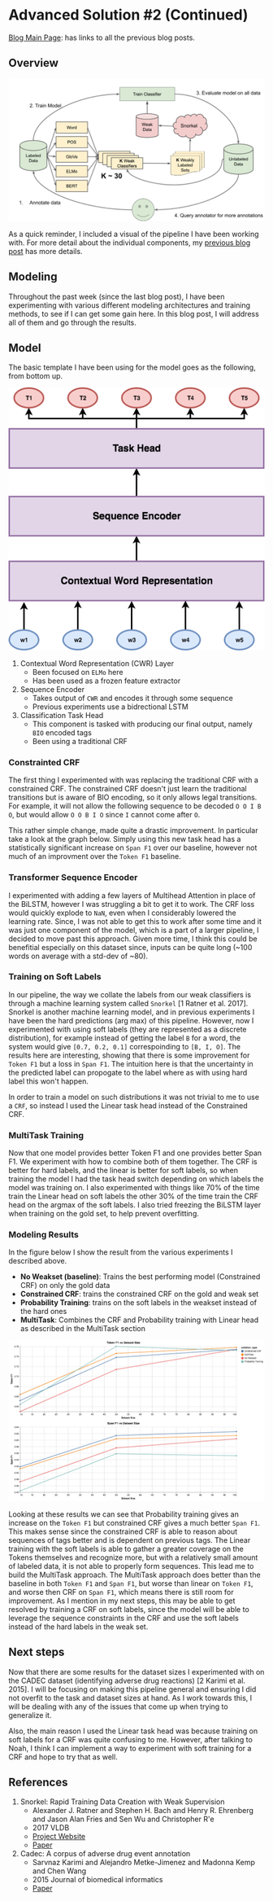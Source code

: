 # Advanced Solution #2 (Continued)

[Blog Main Page](README.md): has links to all the previous blog posts.

## Overview

![DPD figure](figures/dpd_pipeline.png)

As a quick reminder, I included a visual of the pipeline I have been working with. For more detail about the individual components, my [previous blog post](blog_8.md) has more details.

## Modeling

Throughout the past week (since the last blog post), I have been experimenting with various different modeling architectures and training methods, to see if I can get some gain here. In this blog post, I will address all of them and go through the results.

## Model

The basic template I have been using for the model goes as the following, from bottom up.

![Model Architecture](figures/model_arch.png)

1. Contextual Word Representation (CWR) Layer
    * Been focused on `ELMo` here
    * Has been used as a frozen feature extractor
2. Sequence Encoder
    * Takes output of `CWR` and encodes it through some sequence
    * Previous experiments use a bidrectional LSTM
3. Classification Task Head
    * This component is tasked with producing our final output, namely `BIO` encoded tags
    * Been using a traditional CRF

### Constrainted CRF

The first thing I experimented with was replacing the traditional CRF with a constrained CRF. The constrained CRF doesn't just learn the traditional transitions but is aware of BIO encoding, so it only allows legal transitions. For example, it will not allow the following sequence to be decoded `O O I B O`, but would allow `O O B I O` since `I` cannot come after `O`.

This rather simple change, made quite a drastic improvement. In particular take a look at the graph below. Simply using this new task head has a statistically significant increase on `Span F1` over our baseline, however not much of an improvment over the `Token F1` baseline.

### Transformer Sequence Encoder

I experimented with adding a few layers of Multihead Attention in place of the BiLSTM, however I was struggling a bit to get it to work. The CRF loss would quickly explode to `NaN`, even when I considerably lowered the learning rate. Since, I was not able to get this to work after some time and it was just one component of the model, which is a part of a larger pipeline, I decided to move past this approach. Given more time, I think this could be benefitial especially on this dataset since, inputs can be quite long (~100 words on average with a std-dev of ~80).

### Training on Soft Labels

In our pipeline, the way we collate the labels from our weak classifiers is through a machine learning system called `Snorkel` [1 Ratner et al. 2017]. Snorkel is another machine learning model, and in previous experiments I have been the hard predictions (arg max) of this pipeline. However, now I experimented with using soft labels (they are represented as a discrete distribution), for example instead of getting the label `B` for a word, the system would give `[0.7, 0.2, 0.1]` correspoinding to `[B, I, O]`. The results here are interesting, showing that there is some improvement for `Token F1` but a loss in `Span F1`. The intuition here is that the uncertainty in the predicted label can propogate to the label where as with using hard label this won't happen.

In order to train a model on such distributions it was not trivial to me to use a `CRF`, so instead I used the Linear task head instead of the Constrained CRF.

### MultiTask Training

Now that one model provides better Token F1 and one provides better Span F1. We experiment with how to combine both of them together. The CRF is better for hard labels, and the linear is better for soft labels, so when training the model I had the task head switch depending on which labels the model was training on. I also experimented with things like 70% of the time train the Linear head on soft labels the other 30% of the time train the CRF head on the argmax of the soft labels. I also tried freezing the BiLSTM layer when training on the gold set, to help prevent overfitting.

### Modeling Results

In the figure below I show the result from the various experiments I described above.

* **No Weakset (baseline)**: Trains the best performing model (Constrained CRF) on only the gold data
* **Constrained CRF**: trains the constrained CRF on the gold and weak set
* **Probability Training**: trains on the soft labels in the weakset instead of the hard ones
* **MultiTask**: Combines the CRF and Probability training with Linear head as described in the MultiTask section

![results](figures/blog_9_result.png)

Looking at these results we can see that Probability training gives an increase on the `Token F1` but constrained CRF gives a much better `Span F1`. This makes sense since the constrained CRF is able to reason about sequences of tags better and is dependent on previous tags. The Linear training with the soft labels is able to gather a greater coverage on the Tokens themselves and recognize more, but with a relatively small amount of labeled data, it is not able to properly form sequences. This lead me to build the MultiTask approach. The MultiTask approach does better than the baseline in both `Token F1` and `Span F1`, but worse than linear on `Token F1`, and worse then CRF on `Span F1`, which means there is still room for improvement. As I mention in my next steps, this may be able to get resolved by training a CRF on soft labels, since the model will be able to leverage the sequence constraints in the CRF and use the soft labels instead of the hard labels in the weak set.

## Next steps

Now that there are some results for the dataset sizes I experimented with on the CADEC dataset (identifying adverse drug reactions) [2 Karimi et al. 2015]. I will be focusing on making this pipeline general and ensuring I did not overfit to the task and dataset sizes at hand. As I work towards this, I will be dealing with any of the issues that come up when trying to generalize it.

Also, the main reason I used the Linear task head was because training on soft labels for a CRF was quite confusing to me. However, after talking to Noah, I think I can implement a way to experiment with soft training for a CRF and hope to try that as well.

## References

1. Snorkel: Rapid Training Data Creation with Weak Supervision
    - Alexander J. Ratner and Stephen H. Bach and Henry R. Ehrenberg and Jason Alan Fries and Sen Wu and Christopher R'e
    - 2017 VLDB
    - [Project Website](https://hazyresearch.github.io/snorkel/)
    - [Paper](https://arxiv.org/abs/1711.10160)
2. Cadec: A corpus of adverse drug event annotation
    - Sarvnaz Karimi and Alejandro Metke-Jimenez and Madonna Kemp and Chen Wang
    - 2015 Journal of biomedical informatics
    - [Paper](https://www.ncbi.nlm.nih.gov/pubmed/25817970)